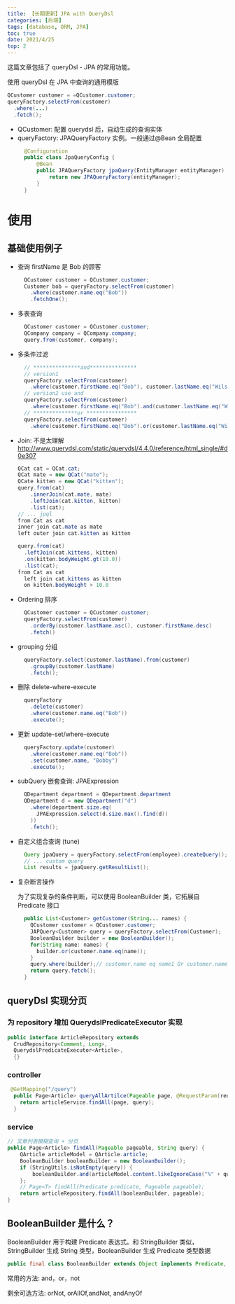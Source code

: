 ```yaml
---
title: 【长期更新】JPA with QueryDsl
categories: [后端]
tags: [database, ORM, JPA]
toc: true
date: 2021/4/25
top: 2
---
```


这篇文章包括了 queryDsl - JPA 的常用功能。

<!-- more -->

使用 queryDsl 在 JPA 中查询的通用模版

```java
QCustomer customer = =QCustomer.customer;
queryFactory.selectFrom(customer)
  .where(...)
  .fetch();
```

- QCustomer: 配置 querydsl 后，自动生成的查询实体
- queryFactory: JPAQueryFactory 实例。一般通过@Bean 全局配置
  ```java
    @Configuration
    public class JpaQueryConfig {
        @Bean
        public JPAQueryFactory jpaQuery(EntityManager entityManager) {
            return new JPAQueryFactory(entityManager);
        }
    }
  ```

# 使用

## 基础使用例子

- 查询 firstName 是 Bob 的顾客
  ```java
    QCustomer customer = QCustomer.customer;
    Customer bob = queryFactory.selectFrom(customer)
      .where(customer.name.eq("Bob"))
      .fetchOne();
  ```
- 多表查询
  ```java
    QCustomer customer = QCustomer.customer;
    QCompany company = QCompany.company;
    query.from(customer, company);
  ```
- 多条件过滤
  ```java
    // ***************and***************
    // version1
    queryFactory.selectFrom(customer)
      .where(customer.firstName.eq("Bob"), customer.lastName.eq("Wilson"));
    // version2 use and
    queryFactory.selectFrom(customer)
      .where(customer.firstName.eq("Bob").and(customer.lastName.eq("Wilson")))
    // **************or ****************
    queryFactory.selectFrom(customer)
      .where(customer.firstName.eq("Bob").or(customer.lastName.eq("Wilson")))
  ```
- Join: 不是太理解
  http://www.querydsl.com/static/querydsl/4.4.0/reference/html_single/#d0e307

  ```java
  QCat cat = QCat.cat;
  QCat mate = new QCat("mate");
  QCate kitten = new QCat("kitten");
  query.from(cat)
      .innerJoin(cat.mate, mate)
      .leftJoin(cat.kitten, kitten)
      .list(cat);
  // ... jpql
  from Cat as cat
  inner join cat.mate as mate
  left outer join cat.kitten as kitten

  query.from(cat)
    .leftJoin(cat.kittens, kitten)
    .on(kitten.bodyWeight.gt(10.0))
    .list(cat);
  from Cat as cat
    left join cat.kittens as kitten
    on kitten.bodyWeight > 10.0
  ```

* Ordering 排序
  ```java
    QCustomer customer = QCustomer.customer;
    queryFactory.selectFrom(customer)
      .orderBy(customer.lastName.asc(), customer.firstName.desc)
      .fetch()
  ```
* grouping 分组
  ```java
    queryFactory.select(customer.lastName).from(customer)
      .groupBy(customer.lastName)
      .fetch();
  ```

- 删除 delete-where-execute
  ```java
    queryFactory
      .delete(customer)
      .where(customer.name.eq("Bob"))
      .execute();
  ```
- 更新 update-set/where-execute
  ```java
    queryFactory.update(customer)
      .where(customer.name.eq("Bob"))
      .set(customer.name, "Bobby")
      .execute();
  ```
- subQuery 嵌套查询: JPAExpression

  ```java
    QDepartment department = QDepartment.department
    QDepartment d = new QDepartment("d")
      .where(department.size.eq(
        JPAExpression.select(d.size.max().find(d))
      ))
      .fetch();
  ```

- 自定义组合查询 (tune)
  ```java
    Query jpaQuery = queryFactory.selectFrom(employee).createQuery();
    // ... custom query
    List results = jpaQuery.getResultList();
  ```

* 复杂断言操作

  为了实现复杂的条件判断，可以使用 BooleanBuilder 类，它拓展自 Predicate 接口

  ```java
    public List<Customer> getCustomer(String... names) {
      QCustomer customer = QCustomer.customer;
      JAPQuery<Customer> query = queryFactory.selectFrom(Customer);
      BooleanBuilder builder = new BooleanBuilder();
      for(String name: names) {
        builder.or(customer.name.eq(name));
      }
      query.where(builder);// customer.name eq name1 Or customer.name eq name2 Or ...
      return query.fetch();
    }
  ```

## queryDsl 实现分页

### 为 repository 增加 QuerydslPredicateExecutor 实现

```java
public interface ArticleRepository extends
  CrudRepository<Comment, Long>,
  QuerydslPredicateExecutor<Article>,
  {}
```

### controller

```java
 @GetMapping("/query")
  public Page<Article> queryAllArtilce(Pageable page, @RequestParam(required = false) String query) {
    return articleService.findAll(page, query);
  }
```

### service

```java
// 文章列表模糊查询 + 分页
public Page<Article> findAll(Pageable pageable, String query) {
    QArticle articleModel = QArticle.article;
    BooleanBuilder booleanBuilder = new BooleanBuilder();
    if (StringUtils.isNotEmpty(query)) {
        booleanBuilder.and(articleModel.content.likeIgnoreCase("%" + query + "%"));
    };
    // Page<T> findAll(Predicate predicate, Pageable pageable);
    return articleRepository.findAll(booleanBuilder, pageable);
}
```

## BooleanBuilder 是什么？

BooleanBuilder 用于构建 Predicate 表达式。和 StringBuilder 类似，StringBuilder 生成 String 类型，BooleanBuilder 生成 Predicate 类型数据

```java
public final class BooleanBuilder extends Object implements Predicate, Cloneable {}
```

常用的方法:
and，or，not

剩余可选方法:
orNot, orAllOf,andNot, andAnyOf

